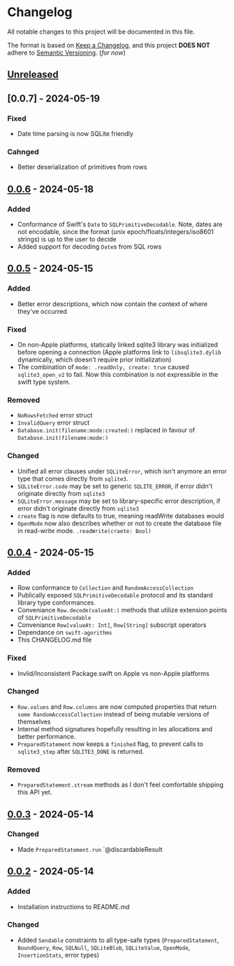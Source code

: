 # Changelog

All notable changes to this project will be documented in this file.

The format is based on [Keep a Changelog](https://keepachangelog.com/en/1.1.0/),
and this project **DOES NOT** adhere to [Semantic Versioning](https://semver.org/spec/v2.0.0.html). (_for now_)

## [Unreleased]

## [0.0.7] - 2024-05-19

### Fixed
- Date time parsing is now SQLite friendly

### Cahnged
- Better deserialization of primitives from rows

## [0.0.6] - 2024-05-18

### Added
- Conformance of Swift's `Date` to `SQLPrimitiveDecodable`. Note, dates are not encodable, since the format (unix epoch/floats/integers/iso8601 strings) is up to the user to decide
- Added support for decoding `Date`s from SQL rows

## [0.0.5] - 2024-05-15

### Added
- Better error descriptions, which now contain the context of where they've occurred

### Fixed
- On non-Apple platforms, statically linked sqlite3 library was initialized before opening a connection (Apple platforms link to `libsqlite3.dylib` dynamically, which doesn't require prior initialization)
- The combination of `mode: .readOnly, create: true` caused `sqlite3_open_v2` to fail. Now this combination is not expressible in the swift type system.

### Removed
- `NoRowsFetched` error struct
- `InvalidQuery` error struct
- `Database.init(filename:mode:created:)` replaced in favour of `Database.init(filename:mode:)`

### Changed
- Unified all error clauses under `SQLiteError`, which isn't anymore an error type that comes directly from `sqlite3`.
- `SQLiteError.code` may be set to generic `SQLITE_ERROR`, if error didn't originate directly from `sqlite3`
- `SQLiteError.message` may be set to library-specific error description, if error didn't originate directly from `sqlite3`
- `create` flag is now defaults to true, meaning readWrite databases would
- `OpenMode` now also describes whether or not to create the database file in read-write mode. `.readWrite(craete: Bool)`

## [0.0.4] - 2024-05-15

### Added

- Row conformance to `Collection` and `RandomAccessCollection`
- Publically exposed `SQLPrimitiveDecodable` protocol and its standard library type conformances.
- Conveniance `Row.decode(valueAt:)` methods that utilize extension points of `SQLPrimitiveDecodable`
- Conveniance `Row[valueAt: Int]`, `Row[String]` subscript operators
- Dependance on `swift-agorithms`
- This CHANGELOG.md file

### Fixed

- Invlid/Inconsistent Package.swift on Apple vs non-Apple platforms

### Changed

- `Row.values` and `Row.columns` are now computed properties that return `some RandomAccessCollection` instead of being mutable versions of themselves
- Internal method signatures hopefully resulting in les allocations and better performance.
- `PreparedStatement` now keeps a `finished` flag, to prevent calls to `sqlite3_step` after `SQLITE3_DONE` is returned.

### Removed

- `PreparedStatement.stream` methods as I don't feel comfortable shipping this API yet.

## [0.0.3] - 2024-05-14

### Changed
- Made `PreparedStatement.run` `@discardableResult

## [0.0.2] - 2024-05-14

### Added
- Installation instructions to README.md

### Changed
- Added `Sendable` constraints to all type-safe types (`PreparedStatement`, `BoundQuery`, `Row`, `SQLNull`, `SQLiteBlob`, `SQLiteValue`, `OpenMode`, `InsertionStats`, error types)

[unreleased]: https://github.com/malien/raw-dawg.swift/compare/0.0.7...HEAD
[0.0.6]: https://github.com/malien/raw-dawg.swift/compare/0.0.6...0.0.7
[0.0.6]: https://github.com/malien/raw-dawg.swift/compare/0.0.5...0.0.6
[0.0.5]: https://github.com/malien/raw-dawg.swift/compare/0.0.4...0.0.5
[0.0.4]: https://github.com/malien/raw-dawg.swift/compare/0.0.3...0.0.4
[0.0.3]: https://github.com/malien/raw-dawg.swift/compare/0.0.2...0.0.3
[0.0.2]: https://github.com/malien/raw-dawg.swift/compare/0.0.1...0.0.2
[0.0.1]: https://github.com/malien/raw-dawg.swift/releases/tag/0.0.1
